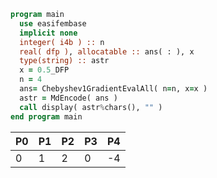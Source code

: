 ```fortran
program main
  use easifembase
  implicit none
  integer( i4b ) :: n
  real( dfp ), allocatable :: ans( : ), x
  type(string) :: astr
  x = 0.5_DFP
  n = 4
  ans= Chebyshev1GradientEvalAll( n=n, x=x )
  astr = MdEncode( ans )
  call display( astr%chars(), "" )
end program main
```

| P0 | P1 | P2 | P3 | P4  |
|----|----|----|----| ----|
| 0  | 1  | 2  | 0  | -4  |
